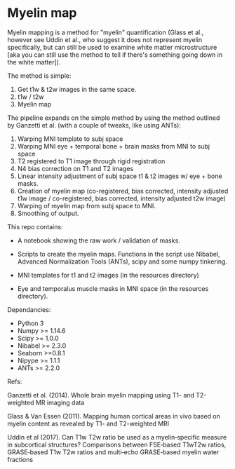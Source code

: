 # Myelin map

Myelin mapping is a method for "myelin" quantification (Glass et al., however see Uddin et al., who suggest it does not represent myelin specifically, but can still be used to examine white matter microstructure [aka you can still use the method to tell if there's something going down in the white matter]).

The method is simple: 
1. Get t1w & t2w images in the same space. 
2. t1w / t2w
3. Myelin map

The pipeline expands on the simple method by using the method outlined by Ganzetti et al. (with a couple of tweaks, like using ANTs):

1. Warping MNI template to subj space
2. Warping MNI eye + temporal bone + brain masks from MNI to subj space
3. T2 registered to T1 image through rigid registration
4. N4 bias correction on T1 and T2 images
5. Linear intensity adjustment of subj space t1 & t2 images w/ eye + bone masks.
6. Creation of myelin map (co-registered, bias corrected, intensity adjusted t1w image / co-registered, bias corrected, intensity adjusted t2w image)
7. Warping of myelin map from subj space to MNI.
8. Smoothing of output.


This repo contains:

* A notebook showing the raw work / validation of masks.

* Scripts to create the myelin maps. Functions in the script use Nibabel, Advanced Normalization Tools (ANTs), scipy and some numpy tinkering. 

* MNI templates for t1 and t2 images (in the resources directory)

* Eye and temporalus muscle masks in MNI space (in the resources directory).


Dependancies:
* Python 3
* Numpy >= 1.14.6
* Scipy >= 1.0.0
* Nibabel >= 2.3.0
* Seaborn >=0.8.1
* Nipype >= 1.1.1
* ANTs >= 2.2.0

Refs:

Ganzetti et al. (2014). Whole brain myelin mapping using T1- and T2-weighted MR imaging data

Glass & Van Essen (2011). Mapping human cortical areas in vivo based on myelin content as revealed by T1- and T2-weighted MRI

Uddin et al (2017). Can T1w T2w ratio be used as a myelin‐specific measure in subcortical structures? Comparisons between FSE‐based T1wT2w ratios, GRASE‐based T1w T2w ratios and multi‐echo GRASE‐based myelin water fractions
